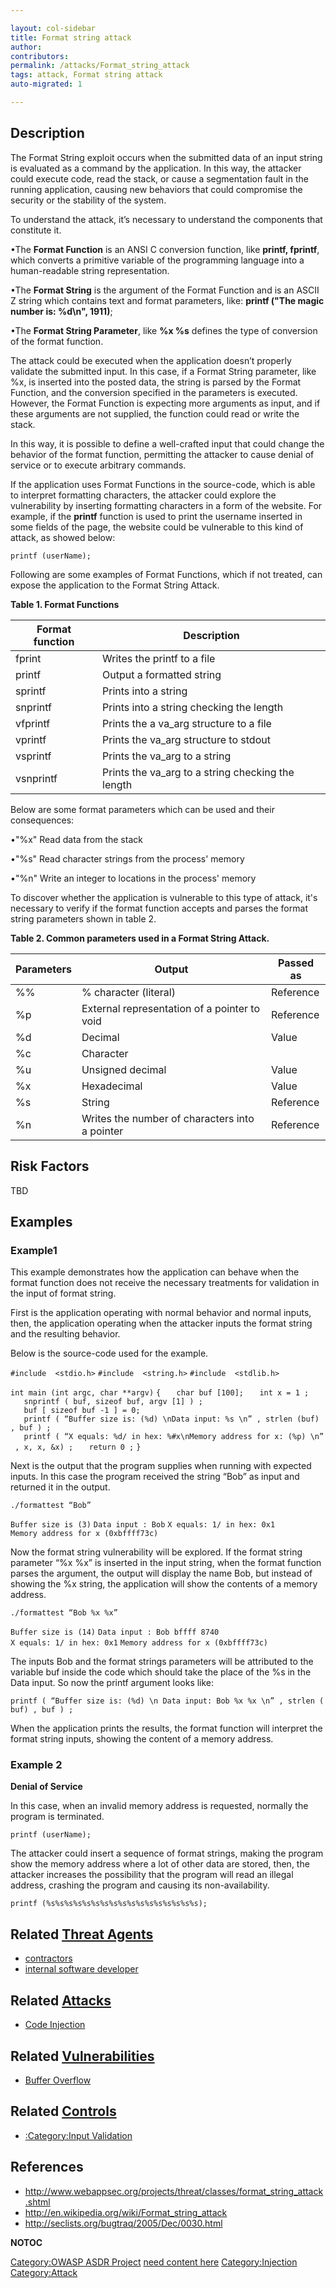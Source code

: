 ```yaml
---

layout: col-sidebar
title: Format string attack
author: 
contributors: 
permalink: /attacks/Format_string_attack
tags: attack, Format string attack
auto-migrated: 1

---
```


## Description

The Format String exploit occurs when the submitted data of an input
string is evaluated as a command by the application. In this way, the
attacker could execute code, read the stack, or cause a segmentation
fault in the running application, causing new behaviors that could
compromise the security or the stability of the system.

To understand the attack, it’s necessary to understand the components
that constitute it.

•The **Format Function** is an ANSI C conversion function, like
**printf, fprintf**, which converts a primitive variable of the
programming language into a human-readable string representation.

•The **Format String** is the argument of the Format Function and is an
ASCII Z string which contains text and format parameters, like: **printf
("The magic number is: %d\\n", 1911)**;

•The **Format String Parameter**, like **%x %s** defines the type of
conversion of the format function.

The attack could be executed when the application doesn’t properly
validate the submitted input. In this case, if a Format String
parameter, like %x, is inserted into the posted data, the string is
parsed by the Format Function, and the conversion specified in the
parameters is executed. However, the Format Function is expecting more
arguments as input, and if these arguments are not supplied, the
function could read or write the stack.

In this way, it is possible to define a well-crafted input that could
change the behavior of the format function, permitting the attacker to
cause denial of service or to execute arbitrary commands.

If the application uses Format Functions in the source-code, which is
able to interpret formatting characters, the attacker could explore the
vulnerability by inserting formatting characters in a form of the
website. For example, if the **printf** function is used to print the
username inserted in some fields of the page, the website could be
vulnerable to this kind of attack, as showed below:

`printf (userName);`

Following are some examples of Format Functions, which if not treated,
can expose the application to the Format String Attack.

**Table 1. Format Functions**

| Format function | Description                                        |
| --------------- | -------------------------------------------------- |
| fprint          | Writes the printf to a file                        |
| printf          | Output a formatted string                          |
| sprintf         | Prints into a string                               |
| snprintf        | Prints into a string checking the length           |
| vfprintf        | Prints the a va_arg structure to a file           |
| vprintf         | Prints the va_arg structure to stdout             |
| vsprintf        | Prints the va_arg to a string                     |
| vsnprintf       | Prints the va_arg to a string checking the length |

Below are some format parameters which can be used and their
consequences:

•"%x" Read data from the stack

•"%s" Read character strings from the process' memory

•"%n" Write an integer to locations in the process' memory

To discover whether the application is vulnerable to this type of
attack, it's necessary to verify if the format function accepts and
parses the format string parameters shown in table 2.

**Table 2. Common parameters used in a Format String Attack.**

| Parameters | Output                                         | Passed as |
| ---------- | ---------------------------------------------- | --------- |
| %%         | % character (literal)                          | Reference |
| %p         | External representation of a pointer to void   | Reference |
| %d         | Decimal                                        | Value     |
| %c         | Character                                      |           |
| %u         | Unsigned decimal                               | Value     |
| %x         | Hexadecimal                                    | Value     |
| %s         | String                                         | Reference |
| %n         | Writes the number of characters into a pointer | Reference |

## Risk Factors

TBD

## Examples

### Example1

This example demonstrates how the application can behave when the format
function does not receive the necessary treatments for validation in the
input of format string.

First is the application operating with normal behavior and normal
inputs, then, the application operating when the attacker inputs the
format string and the resulting behavior.

Below is the source-code used for the example.

`#include  <stdio.h>`
`#include  <string.h>`
`#include  <stdlib.h>`

`int main (int argc, char **argv)`
`{`
`   char buf [100];`
`   int x = 1 ; `
`   snprintf ( buf, sizeof buf, argv [1] ) ;`
`   buf [ sizeof buf -1 ] = 0;`
`   printf ( “Buffer size is: (%d) \nData input: %s \n” , strlen (buf) , buf ) ;`
`   printf ( “X equals: %d/ in hex: %#x\nMemory address for x: (%p) \n” , x, x, &x) ;`
`   return 0 ;`
`}`

Next is the output that the program supplies when running with expected
inputs. In this case the program received the string “Bob” as input and
returned it in the output.

`./formattest “Bob”`

`Buffer size is (3)`
`Data input : Bob`
`X equals: 1/ in hex: 0x1`
`Memory address for x (0xbffff73c)`

Now the format string vulnerability will be explored. If the format
string parameter “%x %x” is inserted in the input string, when the
format function parses the argument, the output will display the name
Bob, but instead of showing the %x string, the application will show the
contents of a memory address.

`./formattest “Bob %x %x”`

`Buffer size is (14)`
`Data input : Bob bffff 8740`
`X equals: 1/ in hex: 0x1`
`Memory address for x (0xbffff73c)`

The inputs Bob and the format strings parameters will be attributed to
the variable buf inside the code which should take the place of the %s
in the Data input. So now the printf argument looks like:

`printf ( “Buffer size is: (%d) \n Data input: Bob %x %x \n” , strlen (buf) , buf ) ;`

When the application prints the results, the format function will
interpret the format string inputs, showing the content of a memory
address.

### Example 2

**Denial of Service**

In this case, when an invalid memory address is requested, normally the
program is terminated.

`printf (userName);`

The attacker could insert a sequence of format strings, making the
program show the memory address where a lot of other data are stored,
then, the attacker increases the possibility that the program will read
an illegal address, crashing the program and causing its
non-availability.

`printf (%s%s%s%s%s%s%s%s%s%s%s%s%s%s%s%s%s);`

## Related [Threat Agents](Threat_Agents "wikilink")

  - [contractors](contractors "wikilink")
  - [internal software
    developer](internal_software_developer "wikilink")

## Related [Attacks](https://owasp.org/www-community/attacks/)

  - [Code Injection](Code_Injection "wikilink")

## Related [Vulnerabilities](https://owasp.org/www-community/vulnerabilities/)

  - [Buffer Overflow](Buffer_Overflow "wikilink")

## Related [Controls](https://owasp.org/www-community/controls/)

  - [:Category:Input Validation](:Category:Input_Validation "wikilink")

## References

  - <http://www.webappsec.org/projects/threat/classes/format_string_attack.shtml>
  - <http://en.wikipedia.org/wiki/Format_string_attack>
  - <http://seclists.org/bugtraq/2005/Dec/0030.html>

__NOTOC__

[Category:OWASP ASDR Project](Category:OWASP_ASDR_Project "wikilink")
[need content here](Category:FIXME "wikilink")
[Category:Injection](https://owasp.org/www-community/Injection_Flaws)
[Category:Attack](Category:Attack "wikilink")